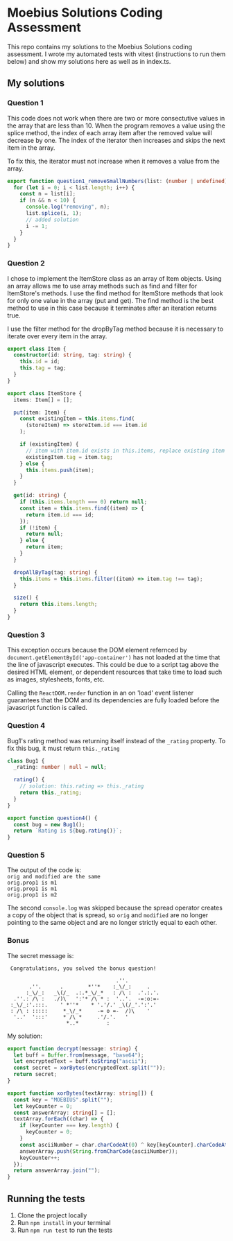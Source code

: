 # Moebius Solutions Coding Assessment

This repo contains my solutions to the Moebius Solutions coding assessment. I wrote my automated tests with vitest (instructions to run them below) and show my solutions here as well as in index.ts.

## My solutions

### Question 1

This code does not work when there are two or more consectutive values in the array that are less than 10.
When the program removes a value using the splice method, the index of each array item after the removed value will decrease by one.
The index of the iterator then increases and skips the next item in the array.

To fix this, the iterator must not increase when it removes a value from the array.

```typescript
export function question1_removeSmallNumbers(list: (number | undefined)[]) {
  for (let i = 0; i < list.length; i++) {
    const n = list[i];
    if (n && n < 10) {
      console.log("removing", n);
      list.splice(i, 1);
      // added solution
      i -= 1;
    }
  }
}
```

### Question 2

I chose to implement the ItemStore class as an array of Item objects. Using an array allows me to use array methods such as find and filter for ItemStore's methods. I use the find method for ItemStore methods that look for only one value in the array (put and get). The find method is the best method to use in this case because it terminates after an iteration returns true.

I use the filter method for the dropByTag method because it is necessary to iterate over every item in the array.

```typescript
export class Item {
  constructor(id: string, tag: string) {
    this.id = id;
    this.tag = tag;
  }
}

export class ItemStore {
  items: Item[] = [];

  put(item: Item) {
    const existingItem = this.items.find(
      (storeItem) => storeItem.id === item.id
    );

    if (existingItem) {
      // item with item.id exists in this.items, replace existing item
      existingItem.tag = item.tag;
    } else {
      this.items.push(item);
    }
  }

  get(id: string) {
    if (this.items.length === 0) return null;
    const item = this.items.find((item) => {
      return item.id === id;
    });
    if (!item) {
      return null;
    } else {
      return item;
    }
  }

  dropAllByTag(tag: string) {
    this.items = this.items.filter((item) => item.tag !== tag);
  }

  size() {
    return this.items.length;
  }
}
```

### Question 3

This exception occurs because the DOM element refernced by `document.getElementById('app-container')` has not loaded at the time that the line of javascript executes. This could be due to a script tag above the desired HTML element, or dependent resources that take time to load such as images, stylesheets, fonts, etc.

Calling the `ReactDOM.render` function in an on 'load' event listener guarantees that the DOM and its dependencies are fully loaded before the javascript function is called.

### Question 4

Bug1's rating method was returning itself instead of the `_rating` property. To fix this bug, it must return `this._rating`

```typescript
class Bug1 {
  _rating: number | null = null;

  rating() {
    // solution: this.rating => this._rating
    return this._rating;
  }
}

export function question4() {
  const bug = new Bug1();
  return `Rating is ${bug.rating()}`;
}
```

### Question 5

 The output of the code is:\
`orig and modified are the same`\
`orig.prop1 is m1`\
`orig.prop1 is m1`\
`orig.prop1 is m2`

The second `console.log` was skipped because the spread operator creates a copy of the object that is spread, so `orig` and `modified` are no longer pointing to the same object and are no longer strictly equal to each other.

### Bonus
 The secret message is:
```
 Congratulations, you solved the bonus question!

                                   .''.
       .''.      .        *''*    :_\/_:     .
      :_\/_:   _\(/_  .:.*_\/_*   : /\ :  .'.:.'.
  .''.: /\ :   ./)\   ':'* /\ * :  '..'.  -=:o:=-
 :_\/_:'.:::.    ' *''*    * '.'/.' _\(/_'.':'.'
 : /\ : :::::     *_\/_*     -= o =-  /)\    '
  '..'  ':::'     * /\ *     .'/.'.   '
                   *..*         :
```
My solution:

```typescript
export function decrypt(message: string) {
  let buff = Buffer.from(message, "base64");
  let encryptedText = buff.toString("ascii");
  const secret = xorBytes(encryptedText.split(""));
  return secret;
}

export function xorBytes(textArray: string[]) {
  const key = "MOEBIUS".split("");
  let keyCounter = 0;
  const answerArray: string[] = [];
  textArray.forEach((char) => {
    if (keyCounter === key.length) {
      keyCounter = 0;
    }
    const asciiNumber = char.charCodeAt(0) ^ key[keyCounter].charCodeAt(0);
    answerArray.push(String.fromCharCode(asciiNumber));
    keyCounter++;
  });
  return answerArray.join("");
}
```

## Running the tests

1. Clone the project locally
2. Run `npm install` in your terminal
3. Run `npm run test` to run the tests
